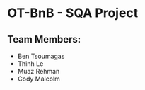 # OT-BnB - SQA Project

## Team Members:

-   Ben Tsoumagas
-   Thinh Le
-   Muaz Rehman
-   Cody Malcolm
